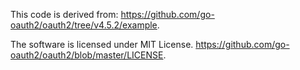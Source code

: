 This code is derived from: 
https://github.com/go-oauth2/oauth2/tree/v4.5.2/example.

The software is licensed under MIT License. 
https://github.com/go-oauth2/oauth2/blob/master/LICENSE. 